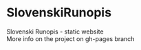 # SlovenskiRunopis
Slovenski Runopis - static website <br/>
More info on the project on gh-pages branch
